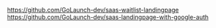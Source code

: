 https://github.com/GoLaunch-dev/saas-waitlist-landingpage
https://github.com/GoLaunch-dev/saas-landingpage-with-google-auth
